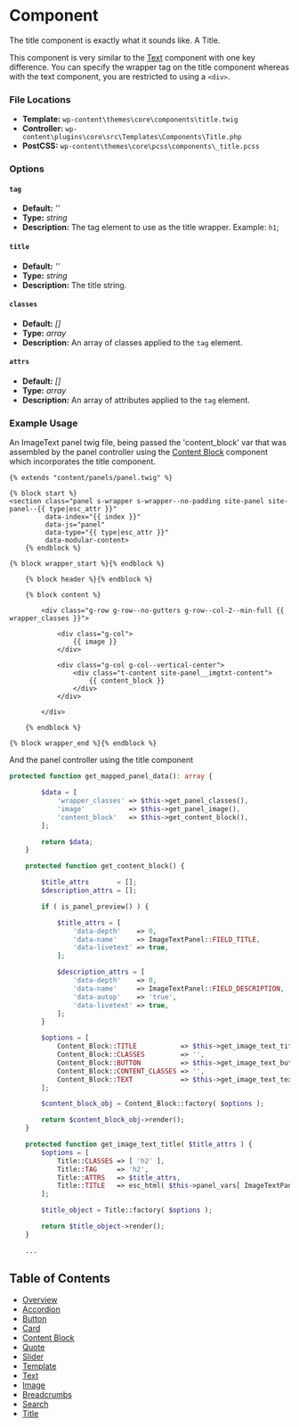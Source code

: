 #   Component

The title component is exactly what it sounds like. A Title.

This component is very similar to the [Text](/component_docs/text) component with one key difference. You can specify the wrapper tag on the title component whereas with the text component, you are restricted to using a `<div>`.

### File Locations

* **Template:** `wp-content\themes\core\components\title.twig`
* **Controller:** `wp-content\plugins\core\src\Templates\Components\Title.php`
* **PostCSS:** `wp-content\themes\core\pcss\components\_title.pcss`

### Options

#### `tag`
* **Default:** _''_
* **Type:** _string_
* **Description:** The tag element to use as the title wrapper. Example: `h1`;

#### `title`
* **Default:** _''_
* **Type:** _string_
* **Description:** The title string.

#### `classes`
* **Default:** _[]_
* **Type:** _array_
* **Description:** An array of classes applied to the `tag` element.

#### `attrs`
* **Default:** _[]_
* **Type:** _array_
* **Description:** An array of attributes applied to the `tag` element.

### Example Usage

An ImageText panel twig file, being passed the 'content_block' var that was assembled by the panel controller using the [Content Block](/components_docs/content_block) component which incorporates the title component.

```twig
{% extends "content/panels/panel.twig" %}

{% block start %}
<section class="panel s-wrapper s-wrapper--no-padding site-panel site-panel--{{ type|esc_attr }}"
		 data-index="{{ index }}"
		 data-js="panel"
		 data-type="{{ type|esc_attr }}"
		 data-modular-content>
    {% endblock %}

{% block wrapper_start %}{% endblock %}

	{% block header %}{% endblock %}

	{% block content %}

		<div class="g-row g-row--no-gutters g-row--col-2--min-full {{ wrapper_classes }}">

			<div class="g-col">
				{{ image }}
			</div>

			<div class="g-col g-col--vertical-center">
				<div class="t-content site-panel__imgtxt-content">
					{{ content_block }}
				</div>
			</div>

		</div>

	{% endblock %}

{% block wrapper_end %}{% endblock %}
```

And the panel controller using the title component

```php
protected function get_mapped_panel_data(): array {

		$data = [
			'wrapper_classes' => $this->get_panel_classes(),
			'image'           => $this->get_panel_image(),
			'content_block'   => $this->get_content_block(),
		];

		return $data;
	}

	protected function get_content_block() {

		$title_attrs       = [];
		$description_attrs = [];

		if ( is_panel_preview() ) {

			$title_attrs = [
				'data-depth'    => 0,
				'data-name'     => ImageTextPanel::FIELD_TITLE,
				'data-livetext' => true,
			];

			$description_attrs = [
				'data-depth'    => 0,
				'data-name'     => ImageTextPanel::FIELD_DESCRIPTION,
				'data-autop'    => 'true',
				'data-livetext' => true,
			];
		}

		$options = [
			Content_Block::TITLE           => $this->get_image_text_title( $title_attrs ),
			Content_Block::CLASSES         => '',
			Content_Block::BUTTON          => $this->get_image_text_button(),
			Content_Block::CONTENT_CLASSES => '',
			Content_Block::TEXT            => $this->get_image_text_text( $description_attrs ),
		];

		$content_block_obj = Content_Block::factory( $options );

		return $content_block_obj->render();
	}

	protected function get_image_text_title( $title_attrs ) {
		$options = [
			Title::CLASSES => [ 'h2' ],
			Title::TAG     => 'h2',
			Title::ATTRS   => $title_attrs,
			Title::TITLE   => esc_html( $this->panel_vars[ ImageTextPanel::FIELD_TITLE ] ),
		];

		$title_object = Title::factory( $options );

		return $title_object->render();
	}

	...

```

## Table of Contents

* [Overview](/docs/theme/components/README.md)
* [Accordion](/docs/theme/components/accordion.md)
* [Button](/docs/theme/components/button.md)
* [Card](/docs/theme/components/card.md)
* [Content Block](/docs/theme/components/content_block.md)
* [Quote](/docs/theme/components/quote.md)
* [Slider](/docs/theme/components/slider.md)
* [Template](/docs/theme/components/template.md)
* [Text](/docs/theme/components/text.md)
* [Image](/docs/theme/components/Image.md)
* [Breadcrumbs](/docs/theme/components/breadcrumbs.md)
* [Search](/docs/theme/components/search.md)
* [Title](/docs/theme/components/title.md)
